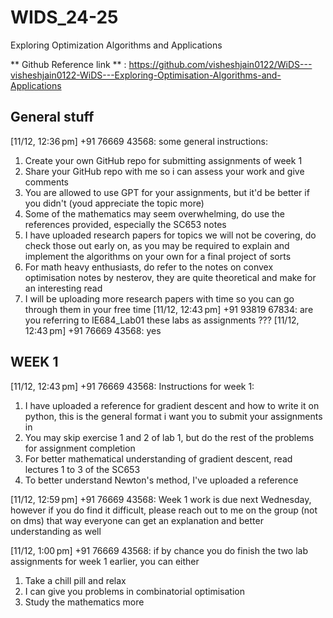 # WIDS_24-25  
Exploring Optimization Algorithms and Applications  

** Github Reference link ** : https://github.com/visheshjain0122/WiDS---visheshjain0122-WiDS---Exploring-Optimisation-Algorithms-and-Applications  

## General stuff  
[11/12, 12:36 pm] +91 76669 43568: some general instructions:  

1. Create your own GitHub repo for submitting assignments of week 1
2. Share your GitHub repo with me so i can assess your work and give comments
3. You are allowed to use GPT for your assignments, but it'd be better if you didn't (youd appreciate the topic more)
4. Some of the mathematics may seem overwhelming, do use the references provided, especially the SC653 notes
5. I have uploaded research papers for topics we will not be covering, do check those out early on, as you may be required to explain and implement the algorithms on your own for a final project of sorts 
6. For math heavy enthusiasts, do refer to the notes on convex optimisation notes by nesterov, they are quite theoretical and make for an interesting read
7. I will be uploading more research papers with time so you can go through them in your free time
[11/12, 12:43 pm] +91 93819 67834: are you referring to IE684_Lab01 these labs as assignments ???
[11/12, 12:43 pm] +91 76669 43568: yes  

## WEEK 1  

[11/12, 12:43 pm] +91 76669 43568: Instructions for week 1:

1. I have uploaded a reference  for gradient descent and how to write it on python, this is the general format i want you to submit your assignments in 
2. You may skip exercise 1 and 2 of lab 1, but do the rest of the problems for assignment completion  
3. For better mathematical understanding  of gradient descent, read lectures 1 to 3 of the SC653
4. To better understand Newton's method, I've uploaded a reference  

[11/12, 12:59 pm] +91 76669 43568: Week 1 work is due next Wednesday, however if you do find it difficult, please reach out to me on the group (not on dms) that way everyone can get an explanation and better understanding as well  

[11/12, 1:00 pm] +91 76669 43568: if  by chance you do finish the two lab assignments for week 1 earlier, you can either
1. Take a chill pill and relax
2. I can give you problems in combinatorial optimisation
3. Study the mathematics more


